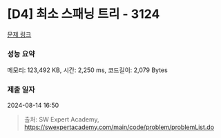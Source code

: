 # [D4] 최소 스패닝 트리 - 3124 

[문제 링크](https://swexpertacademy.com/main/code/problem/problemDetail.do?contestProbId=AV_mSnmKUckDFAWb) 

### 성능 요약

메모리: 123,492 KB, 시간: 2,250 ms, 코드길이: 2,079 Bytes

### 제출 일자

2024-08-14 16:50



> 출처: SW Expert Academy, https://swexpertacademy.com/main/code/problem/problemList.do